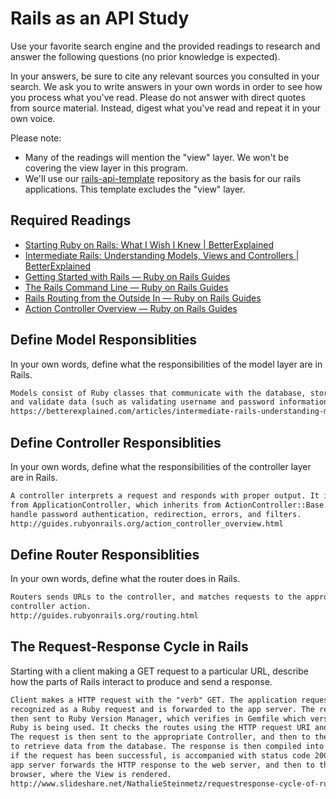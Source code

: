 # Rails as an API Study

Use your favorite search engine and the provided readings to research and answer
the following questions (no prior knowledge is expected).

In your answers, be sure to cite any relevant sources you consulted in your
search. We ask you to write answers in your own words in order to see how you
process what you've read. Please do not answer with direct quotes from source
material. Instead, digest what you've read and repeat it in your own voice.

Please note:

-   Many of the readings will mention the "view" layer. We won't be covering the
    view layer in this program.
-   We'll use our [rails-api-template](https://github.com/ga-wdi-boston/rails-api-template)
    repository as the basis for our rails applications.
    This template excludes the "view" layer.

## Required Readings

-   [Starting Ruby on Rails: What I Wish I Knew | BetterExplained](http://betterexplained.com/articles/starting-ruby-on-rails-what-i-wish-i-knew/)
-   [Intermediate Rails: Understanding Models, Views and Controllers | BetterExplained](http://betterexplained.com/articles/intermediate-rails-understanding-models-views-and-controllers/)
-   [Getting Started with Rails — Ruby on Rails Guides](http://guides.rubyonrails.org/getting_started.html)
-   [The Rails Command Line — Ruby on Rails Guides](http://guides.rubyonrails.org/command_line.html)
-   [Rails Routing from the Outside In — Ruby on Rails Guides](http://guides.rubyonrails.org/routing.html)
-   [Action Controller Overview — Ruby on Rails Guides](http://guides.rubyonrails.org/action_controller_overview.html)

## Define Model Responsiblities

In your own words, define what the responsibilities of the model layer are in
Rails.

```md
Models consist of Ruby classes that communicate with the database, store,
and validate data (such as validating username and password information).
https://betterexplained.com/articles/intermediate-rails-understanding-models-views-and-controllers/
```

## Define Controller Responsiblities

In your own words, define what the responsibilities of the controller layer are
in Rails.

```md
A controller interprets a request and responds with proper output. It inherits
from ApplicationController, which inherits from ActionController::Base.They
handle password authentication, redirection, errors, and filters.
http://guides.rubyonrails.org/action_controller_overview.html
```

## Define Router Responsiblities

In your own words, define what the router does in Rails.

```md
Routers sends URLs to the controller, and matches requests to the appropriate
controller action.
http://guides.rubyonrails.org/routing.html
```

## The Request-Response Cycle in Rails

Starting with a client making a GET request to a particular URL, describe how
the parts of Rails interact to produce and send a response.

```md
Client makes a HTTP request with the "verb" GET. The application request is
recognized as a Ruby request and is forwarded to the app server. The request is
then sent to Ruby Version Manager, which verifies in Gemfile which version of
Ruby is being used. It checks the routes using the HTTP request URI and method.
The request is then sent to the appropriate Controller, and then to the Model
to retrieve data from the database. The response is then compiled into HTML and,
if the request has been successful, is accompanied with status code 200. The
app server forwards the HTTP response to the web server, and then to the user's
browser, where the View is rendered.
http://www.slideshare.net/NathalieSteinmetz/requestresponse-cycle-of-ruby-on-rails-app
```
